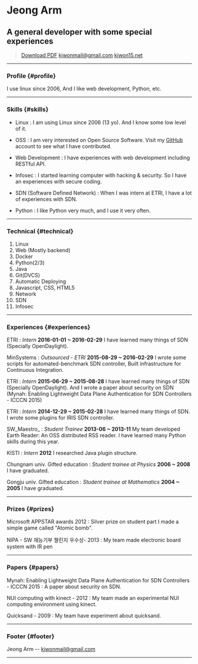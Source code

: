# Jeong Arm
## A general developer with some special experiences

> [Download PDF](resume.pdf)
> [kjwonmail@gmail.com](mailto:kjwonmail+iamspambot@gmail.com)
> [kjwon15.net](https://kjwon15.net)

------

### Profile {#profile}

I use linux since 2006, And I like web development, Python, etc.


------

### Skills {#skills}

* Linux
  : I am using Linux since 2006 (13 yo). And I know some low level of it.

* OSS
  : I am very interested on Open Source Software. Visit my [GitHub](https://github.com/Kjwon15) account to see what I have contributed.

* Web Development
  : I have experiences with web development including RESTful API.

* Infosec
  : I started learning computer with hacking & security. So I have an experiences with secure coding.

* SDN (Software Defined Network)
  : When I was intern at ETRI, I have a lot of experiences with SDN.

* Python
  : I like Python very much, and I use it very often.


-------

### Technical {#technical}

1. Linux
1. Web (Mostly backend)
1. Docker
1. Python(2/3)
1. Java
1. Git(DVCS)
1. Automatic Deploying
1. Javascript, CSS, HTML5
1. Network
1. SDN
1. Infosec

------

### Experiences {#experiences}

ETRI
: *Intern*
  __2016-01-01 ~ 2016-02-29__
  I have learned many things of SDN (Specially OpenDaylight).

MinSystems
: *Outsourced - ETRI*
  __2015-08-29 ~ 2016-02-29__
  I wrote some scripts for automated-benchmark SDN controller, Built infrastructure for Continuous Integration.

ETRI
: *Intern*
  __2015-06-29 ~ 2015-08-28__
  I have learned many things of SDN (Specially OpenDaylight).
  And I wrote a paper about security on SDN (Mynah: Enabling Lightweight Data Plane Authentication for SDN Controllers - ICCCN 2015)

ETRI
: *Intern*
  __2014-12-29 ~ 2015-02-28__
  I have learned many things of SDN.
  I wrote some plugins for IRIS SDN controller.

SW_Maestro_
: *Student Trainee*
  __2013-06 ~ 2013-11__
  My team developed Earth Reader: An OSS distributed RSS reader.
  I have learned many Python skills during this year.

KISTI
: *Intern*
  __2012__
  I researched Java plugin structure.

Chungnam univ. Gifted education
: *Student trainee at Physics*
  __2006 ~ 2008__
  I have graduated.

Gongju univ. Gifted education
: *Student trainee at Mathematics*
  __2004 ~ 2005__
  I have graduated.

------

### Prizes {#prizes}

Microsoft APPSTAR awards 2012
: Silver prize on student part
  I made a simple game called "Atomic bomb".

NIPA - SW 재능기부 챌린지 우수상- 2013
: My team made electronic board system with IR pen

------

### Papers {#papers}

Mynah: Enabling Lightweight Data Plane Authentication for SDN Controllers - ICCCN 2015
: A paper about security on SDN.

NUI computing with kinect - 2012
: My team made an experimental NUI computing environment using kinect.

Quicksand - 2009
: My team have experiment about quicksand.

------

### Footer {#footer}

Jeong Arm -- [kjwonmail@gmail.com](mailto:kjwonmail+iamspambot@gmail.com)

------
